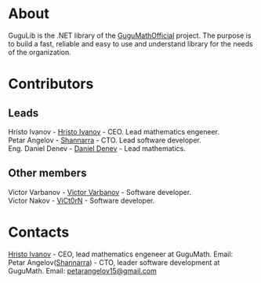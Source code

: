 # About
GuguLib is the .NET library of the [GuguMathOfficial](https://github.com/GuguMathOfficial) project.
The purpose is to build a fast, reliable and easy to use and understand library for the needs of the organization.   

# Contributors
## Leads
Hristo Ivanov - [Hristo Ivanov](https://github.com/GuguMath) - CEO. Lead mathematics engeneer.   
Petar Angelov - [Shannarra](https://www.github.com/Shannarra) - CTO. Lead software developer.   
Eng. Daniel Denev - [Daniel Denev](https://github.com/DanielDenev) - Lead mathematics.   
## Other members
Victor Varbanov - [Victor Varbanov](https://github.com/ViktorVarbanov) - Software developer.  
Victor Nakov - [ViCt0rN](https://github.com/ViCt0rN) - Software developer.

# Contacts
[Hristo Ivanov](https://github.com/GuguMath) - CEO, lead mathematics engeneer at GuguMath. Email:   
Petar Angelov([Shannarra](https://www.github.com/Shannarra)) - CTO, leader software development at GuguMath. Email: petarangelov15@gmail.com   
